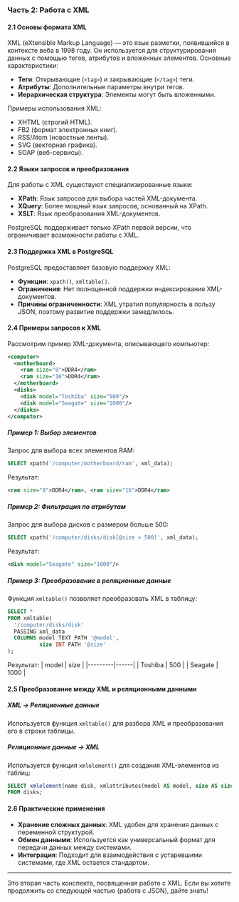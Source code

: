 ### Часть 2: Работа с XML

#### 2.1 Основы формата XML
XML (eXtensible Markup Language) — это язык разметки, появившийся в контексте веба в 1998 году. Он используется для структурирования данных с помощью тегов, атрибутов и вложенных элементов. Основные характеристики:
- **Теги**: Открывающие (`<tag>`) и закрывающие (`</tag>`) теги.
- **Атрибуты**: Дополнительные параметры внутри тегов.
- **Иерархическая структура**: Элементы могут быть вложенными.

Примеры использования XML:
- XHTML (строгий HTML).
- FB2 (формат электронных книг).
- RSS/Atom (новостные ленты).
- SVG (векторная графика).
- SOAP (веб-сервисы).

#### 2.2 Языки запросов и преобразования
Для работы с XML существуют специализированные языки:
- **XPath**: Язык запросов для выбора частей XML-документа.
- **XQuery**: Более мощный язык запросов, основанный на XPath.
- **XSLT**: Язык преобразования XML-документов.

PostgreSQL поддерживает только XPath первой версии, что ограничивает возможности работы с XML.

#### 2.3 Поддержка XML в PostgreSQL
PostgreSQL предоставляет базовую поддержку XML:
- **Функции**: `xpath()`, `xmltable()`.
- **Ограничения**: Нет полноценной поддержки индексирования XML-документов.
- **Причины ограниченности**: XML утратил популярность в пользу JSON, поэтому развитие поддержки замедлилось.

#### 2.4 Примеры запросов к XML
Рассмотрим пример XML-документа, описывающего компьютер:
```xml
<computer>
  <motherboard>
    <ram size="8">DDR4</ram>
    <ram size="16">DDR4</ram>
  </motherboard>
  <disks>
    <disk model="Toshiba" size="500"/>
    <disk model="Seagate" size="1000"/>
  </disks>
</computer>
```

##### Пример 1: Выбор элементов
Запрос для выбора всех элементов RAM:
```sql
SELECT xpath('/computer/motherboard/ram', xml_data);
```
Результат:
```xml
<ram size="8">DDR4</ram>, <ram size="16">DDR4</ram>
```

##### Пример 2: Фильтрация по атрибутам
Запрос для выбора дисков с размером больше 500:
```sql
SELECT xpath('/computer/disks/disk[@size > 500]', xml_data);
```
Результат:
```xml
<disk model="Seagate" size="1000"/>
```

##### Пример 3: Преобразование в реляционные данные
Функция `xmltable()` позволяет преобразовать XML в таблицу:
```sql
SELECT *
FROM xmltable(
  '/computer/disks/disk'
  PASSING xml_data
  COLUMNS model TEXT PATH '@model',
          size INT PATH '@size'
);
```
Результат:
| model   | size |
|---------|------|
| Toshiba | 500  |
| Seagate | 1000 |

#### 2.5 Преобразование между XML и реляционными данными
##### XML → Реляционные данные
Используется функция `xmltable()` для разбора XML и преобразования его в строки таблицы.

##### Реляционные данные → XML
Используется функция `xmlelement()` для создания XML-элементов из таблиц:
```sql
SELECT xmlelement(name disk, xmlattributes(model AS model, size AS size))
FROM disks;
```

#### 2.6 Практические применения
- **Хранение сложных данных**: XML удобен для хранения данных с переменной структурой.
- **Обмен данными**: Используется как универсальный формат для передачи данных между системами.
- **Интеграция**: Подходит для взаимодействия с устаревшими системами, где XML остается стандартом.

---

Это вторая часть конспекта, посвященная работе с XML. Если вы хотите продолжить со следующей частью (работа с JSON), дайте знать!